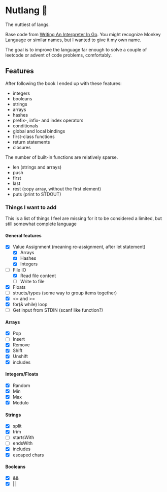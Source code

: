 # Nutlang 🥜

The nuttiest of langs.

Base code from [Writing An Interpreter In Go](https://interpreterbook.com/).
You might recognize Monkey Language or similar names,
but I wanted to give it my own name.

The goal is to improve the language far enough to solve a couple of leetcode
or advent of code problems, comfortably.

## Features

After following the book I ended up with these features:

- integers
- booleans
- strings
- arrays
- hashes
- prefix-, infix- and index operators
- conditionals
- global and local bindings
- first-class functions
- return statements
- closures

The number of built-in functions are relatively sparse.

- len (strings and arrays)
- push
- first
- last
- rest (copy array, without the first element)
- puts (print to STDOUT)

### Things I want to add

This is a list of things I feel are missing for it to be considered a limited,
but still somewhat complete language

#### General features

- [x] Value Assignment (meaning re-assignment, after let statement)
  - [x] Arrays
  - [x] Hashes
  - [x] Integers
- [ ] File IO
  - [x] Read file content
  - [ ] Write to file
- [x] Floats
- [ ] structs/types (some way to group items together)
- [x] <= and >=
- [x] for(& while) loop
- [ ] Get input from STDIN (scanf like function?)

#### Arrays

- [x] Pop
- [ ] Insert
- [x] Remove
- [x] Shift
- [x] Unshift
- [x] includes

#### Integers/Floats

- [x] Random
- [x] Min
- [x] Max
- [x] Modulo

#### Strings

- [x] split
- [x] trim
- [ ] startsWith
- [ ] endsWith
- [x] includes
- [x] escaped chars

#### Booleans

- [x] &&
- [x] ||
